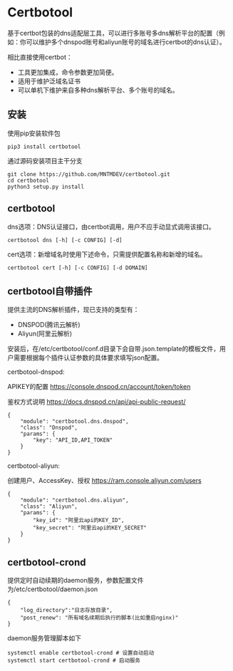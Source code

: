 # Certbotool

基于certbot包装的dns适配层工具，可以进行多账号多dns解析平台的配置（例如：你可以维护多个dnspod账号和aliyun账号的域名进行certbot的dns认证）。

相比直接使用certbot：
* 工具更加集成，命令参数更加简便。
* 适用于维护泛域名证书
* 可以单机下维护来自多种dns解析平台、多个账号的域名。

## 安装

使用pip安装软件包

```
pip3 install certbotool
```

通过源码安装项目主干分支

```
git clone https://github.com/MNTMDEV/certbotool.git
cd certbotool
python3 setup.py install
```

## certbotool

dns选项：DNS认证接口，由certbot调用，用户不应手动显式调用该接口。

```
certbotool dns [-h] [-c CONFIG] [-d]
```

cert选项：新增域名时使用下述命令，只需提供配置名称和新增的域名。

```
certbotool cert [-h] [-c CONFIG] [-d DOMAIN]
```

## certbotool自带插件

提供主流的DNS解析插件，现已支持的类型有：
* DNSPOD(腾讯云解析)
* Aliyun(阿里云解析)

安装后，在/etc/certbotool/conf.d目录下会自带.json.template的模板文件，用户需要根据每个插件认证参数的具体要求填写json配置。

certbotool-dnspod:

APIKEY的配置 https://console.dnspod.cn/account/token/token

鉴权方式说明 https://docs.dnspod.cn/api/api-public-request/

```
{
    "module": "certbotool.dns.dnspod",
    "class": "Dnspod",
    "params": {
        "key": "API_ID,API_TOKEN"
    }
}
```

certbotool-aliyun:

创建用户、AccessKey、授权 https://ram.console.aliyun.com/users

```
{
    "module": "certbotool.dns.aliyun",
    "class": "Aliyun",
    "params": {
        "key_id": "阿里云api的KEY_ID",
        "key_secret": "阿里云api的KEY_SECRET"
    }
}
```

## certbotool-crond

提供定时自动续期的daemon服务，参数配置文件为/etc/certbotool/daemon.json

```
{
    "log_directory":"日志存放目录",
    "post_renew": "所有域名续期后执行的脚本(比如重启nginx)"
}
```

daemon服务管理脚本如下

```
systemctl enable certbotool-crond # 设置自动启动
systemctl start certbotool-crond # 启动服务
```
